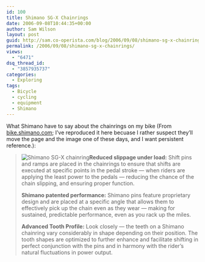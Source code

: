 ```yaml
---
id: 100
title: Shimano SG-X Chainrings
date: 2006-09-08T10:44:35+00:00
author: Sam Wilson
layout: post
guid: http://sam.co-operista.com/blog/2006/09/08/shimano-sg-x-chainrings/
permalink: /2006/09/08/shimano-sg-x-chainrings/
views:
  - "6471"
dsq_thread_id:
  - "3857935737"
categories:
  - Exploring
tags:
  - Bicycle
  - cycling
  - equipment
  - Shimano
---
```

What Shimano have to say about the chainrings on my bike (From [bike.shimano.com](http://bike.shimano.com/publish/content/cycle/sac/us/en/technical_service/shimano_technology/front_shifting_technology.html); I’ve reproduced it here becuase I rather suspect they’ll move the page and the image one of these days, and I want persistent reference.):

> <img class="alignright" src="http://samwilson.id.au/wp-content/uploads/2006/09/shimano_sg-x_chainring.jpg" alt="Shimano SG-X chainring" />**Reduced slippage under load:** Shift pins and ramps are placed in the chainrings to ensure that shifts are executed at specific points in the pedal stroke — when riders are applying the least power to the pedals — reducing the chance of the chain slipping, and ensuring proper function.
> 
> **Shimano patented performance:** Shimano pins feature proprietary design and are placed at a specific angle that allows them to effectively pick up the chain even as they wear — making for sustained, predictable performance, even as you rack up the miles.
> 
> **Advanced Tooth Profile:** Look closely — the teeth on a Shimano chainring vary considerably in shape depending on their position. The tooth shapes are optimized to further enhance and facilitate shifting in perfect conjunction with the pins and in harmony with the rider’s natural fluctuations in power output.